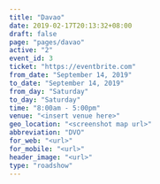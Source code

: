 ```yaml
---
title: "Davao"
date: 2019-02-17T20:13:32+08:00
draft: false
page: "pages/davao"
active: "2"
event_id: 3
ticket: "https://eventbrite.com"
from_date: "September 14, 2019"
to_date: "September 14, 2019"
from_day: "Saturday"
to_day: "Saturday"
time: "8:00am - 5:00pm"
venue: "<insert venue here>"
geo_location: "<screenshot map url>"
abbreviation: "DVO"
for_web: "<url>"
for_mobile: "<url>"
header_image: "<url>"
type: "roadshow"
---
```

